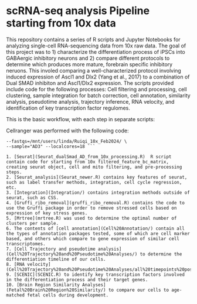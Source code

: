 # scRNA-seq analysis Pipeline starting from 10x data

This repository contains a series of R scripts and Jupyter Notebooks for analyzing single-cell RNA-sequencing data from 10x raw data. The goal of this project was to 1) characterize the differentiation process of iPSCs into GABAergic inhibitory neurons and 2) compare different protocols to determine which produces more mature, forebrain specific inhibitory neruons. This involed comparing a well-characterized protocol involving induced expression of Ascl1 and Dlx2 (Yang et al., 2017) to a combination of Dual SMAD inhibiton and Ascl1/Dlx2 expression. The scripts provided include code for the following processes: Cell filtering and processing, cell clustering, sample integration for batch correction, cell annotation, similarity analysis, pseudotime analysis, trajectory inference, RNA velocity, and identification of key transcription factor regulomes. 

This is the basic workflow, with each step in separate scripts:

Cellranger was performed with the following code:
``` cellranger count --id="AD3" --transcriptome=/mnt/users/linda/references/refdata-gex-GRCh38-and-mm10-2020-A/ \
--fastqs=/mnt/users/linda/Ruiqi_10x_Feb2024/ \
--sample="AD3" --localcores=18 ```

1. [Seurat](Seurat_dualSmad_AD_from_10x_processing.R)  R script contain code for starting from 10x filtered_feature_bc_matrix, creating seurat object, cell and mito filtering, and pre-processing steps.
2. [Seurat_analysis](Seurat_newer.R) contains key features of seurat, such as label transfer methods, integration, cell cycle regression, etc.
3. [Integration](Integration/) contains integration methods outside of seurat, such as CSS. 
4. [Gruffi_ribo_removal](gruffi_ribo_removal.R) contains the code to use the Gruffi package in order to remove stressed cells based on expression of key stress genes.
5. [Mrtree](mrtree.R) was used to determine the optimal number of clusters per sample.
6. The contents of [cell annotation](Cell%20Annotation/) contain all the types of annotation packages tested, some of which are cell marker based, and others which compare to gene expression of similar cell transcriptomes.
7. [Cell Trajectory and pseudotime analysis](Cell%20Trajectory%20and%20Pseudotime%20Analyses/) to determine the differentiation timeline of our cells.
8. [RNA velocity](Cell%20Trajectory%20and%20Pseudotime%20Analyses/all%20timepoints%20post%20CC%20regressed%20CSS%20integration%20RNA%20velocity%20scvelo.ipynb) 
9. [SCENIC](SCENIC.R) to identify key transcription factors involved in the differentiation process and their target genes.
10. [Brain Region Similarity Analyses](Fetal%20Brain%20Region%20Similarity/) to compare our cells to age-matched fetal cells during development. 
